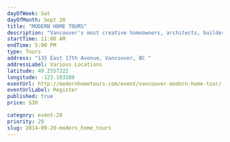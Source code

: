 ```yaml
---
dayOfWeek: Sat
dayOfMonth: Sept 20
title: "MODERN HOME TOURS"
description: "Vancouver's most creative homeowners, architects, builders and designers open their doors for the first Vancouver Modern Home Tour."
startTime: 11:00 AM
endTime: 5:00 PM
type: Tours
address: "135 East 17th Avenue, Vancouver, BC "
addressLabel: Various Locations
latitude: 49.2557222
longitude: -123.103189
eventUrl: http://modernhometours.com/event/vancouver-modern-home-tour/
eventUrlLabel: Register
published: true
price: $30

category: event-20
priority: 29
slug: 2014-09-20-modern_home_tours
---
```


